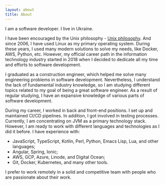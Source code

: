 ```yaml
---
layout: about
title: About
---
```

I am a software developer. I live in Ukraine. 

I have been encouraged by the Unix philosophy - [Unix philosophy](https://en.wikipedia.org/wiki/Unix_philosophy). And since 2006, I have used Linux as my primary operating system. During these years, I used many modern solutions to solve my needs, like Docker, AWS, Python, etc. However, my official career path in the information technology industry started in 2018 when I decided to dedicate all my time and efforts to software development.

I graduated as a construction engineer, which helped me solve many engineering problems in software development. Nevertheless, I  understand the lack of fundamental industry knowledge, so I am studying different topics related to my goal of being a great software engineer. As a result of regular studying, I have an expansive knowledge of various parts of software development. 

During my career, I worked in back and front-end positions. I set up and maintained CI/CD pipelines. In addition, I got involved in testing processes. Currently, I am concentrating on JVM as a primary technology stack. However, I am ready to work with different languages and technologies as I did it before. I have experience with:
- JavaScript, TypeScript, Kotlin, Perl, Python, Emacs Lisp, Lua, and other languages;
- Angular, Spring, Ionic;
- AWS, GCP, Azure, Linode, and Digital Ocean;
- Git, Docker, Kubernetes, and many other tools.

I prefer to work remotely in a solid and competitive team with people who are passionate about their work.
